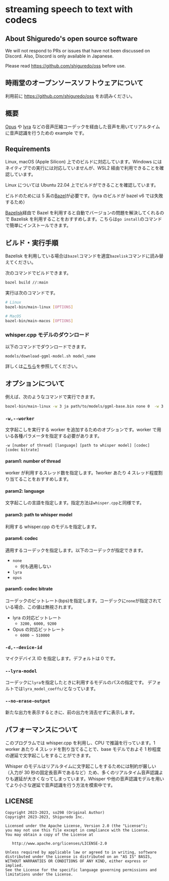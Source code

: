 # streaming speech to text with codecs

## About Shiguredo's open source software

We will not respond to PRs or issues that have not been discussed on Discord. Also, Discord is only available in Japanese.

Please read https://github.com/shiguredo/oss before use.

## 時雨堂のオープンソースソフトウェアについて

利用前に https://github.com/shiguredo/oss をお読みください。

## 概要

[Opus](https://opus-codec.org/) や [lyra](https://github.com/google/lyra) などの音声圧縮コーデックを経由した音声を用いてリアルタイムに音声認識を行うための example です。

## Requirements

Linux, macOS (Apple Silicon) 上でのビルドに対応しています。Windows にはネイティブでの実行には対応していませんが、WSL2 経由で利用できることを確認しています。

Linux については Ubuntu 22.04 上でビルドができることを確認しています。

ビルドのためには 5 系の[Bazel](https://bazel.build/)が必要です。（lyra のビルドが bazel v6 では失敗するため）

[Bazelisk](https://github.com/bazelbuild/bazelisk)経由で Bazel を利用すると自動でバージョンの問題を解決してくれるので Bazelisk を利用することをおすすめします。こちらは`go install`のコマンドで簡単にインストールできます。

## ビルド・実行手順

Bazelisk を利用している場合は`bazel`コマンドを適宜`bazelisk`コマンドに読み替えてください。

次のコマンドでビルドできます。

```bash
bazel build //:main
```

実行は次のコマンドです。

```bash
# Linux
bazel-bin/main-linux [OPTIONS]

# MacOS
bazel-bin/main-macos [OPTIONS]
```

### whisper.cpp モデルのダウンロード

以下のコマンドでダウンロードできます。

```
models/download-ggml-model.sh model_name
```

詳しくは[こちら](models/README.md)を参照してください。

## オプションについて

例えば、次のようなコマンドで実行できます。

```bash
bazel-bin/main-linux -w 3 ja path/to/models/ggml-base.bin none 0  -w 3 ja path/to/models/ggml-base.bin lyra 3200
```

### `-w,--worker`

文字起こしを実行する worker を追加するためのオプションです。worker で用いる各種パラメータを指定する必要があります。

```
-w [number of thread] [language] [path to whisper model] [codec] [codec bitrate]
```

#### param1: number of thread

worker が利用するスレッド数を指定します。1worker あたり 4 スレッド程度割り当てることをおすすめします。

#### param2: language

文字起こしの言語を指定します。指定方法は`whisper.cpp`と同様です。

#### param3: path to whisper model

利用する whisper.cpp のモデルを指定します。

#### param4: codec

適用するコーデックを指定します。以下のコーデックが指定できます。

- `none`
  - 何も適用しない
- `lyra`
- `opus`

#### param5: codec bitrate

コーデックのビットレート(bps)を指定します。コーデックに`none`が指定されている場合、この値は無視されます。

- lyra の対応ビットレート
  - `3200, 6000, 9200`
- Opus の対応ビットレート
  - `6000 ~ 510000`

### `-d,--device-id`

マイクデバイス ID を指定します。デフォルトは 0 です。

### `--lyra-model`

コーデックに`lyra`を指定したときに利用するモデルのパスの指定です。
デフォルトでは`lyra_model_coeffs/`となっています。

### `--no-erase-output`

新たな出力を表示するときに、前の出力を消去せずに表示します。

## パフォーマンスについて

このプログラムでは whisper.cpp を利用し、CPU で推論を行っています。1 worker あたり 4 スレッドを割り当てることで、base モデルでおよそ 1 秒程度の遅延で文字起こしをすることができます。

Whisper のモデルはリアルタイムに文字起こしをするためには制約が厳しい（入力が 30 秒の固定長音声であるなど）ため、多くのリアルタイム音声認識よりも遅延が大きくなってしまっています。Whisper や他の音声認識モデルを用いてより小さな遅延で音声認識を行う方法を模索中です。

## LICENSE

```
Copyright 2023-2023, so298 (Original Author)
Copyright 2023-2023, Shiguredo Inc.

Licensed under the Apache License, Version 2.0 (the "License");
you may not use this file except in compliance with the License.
You may obtain a copy of the License at

   http://www.apache.org/licenses/LICENSE-2.0

Unless required by applicable law or agreed to in writing, software
distributed under the License is distributed on an "AS IS" BASIS,
WITHOUT WARRANTIES OR CONDITIONS OF ANY KIND, either express or implied.
See the License for the specific language governing permissions and
limitations under the License.
```

